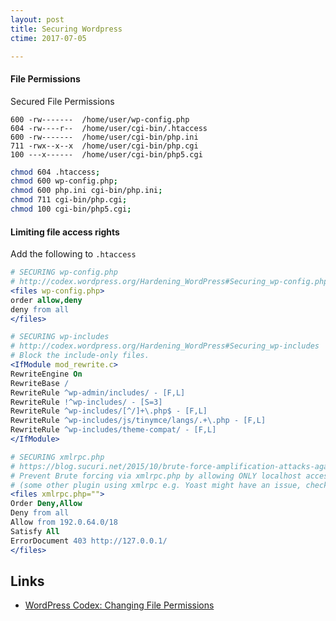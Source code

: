 ```yaml
---
layout: post
title: Securing Wordpress
ctime: 2017-07-05

---
```


####  File Permissions

Secured File Permissions

```
600 -rw-------  /home/user/wp-config.php
604 -rw----r--  /home/user/cgi-bin/.htaccess
600 -rw-------  /home/user/cgi-bin/php.ini
711 -rwx--x--x  /home/user/cgi-bin/php.cgi
100 ---x------  /home/user/cgi-bin/php5.cgi
```

```bash
chmod 604 .htaccess; 
chmod 600 wp-config.php;
chmod 600 php.ini cgi-bin/php.ini; 
chmod 711 cgi-bin/php.cgi;
chmod 100 cgi-bin/php5.cgi;

```

#### Limiting file access rights

Add the following to `.htaccess`

```apache
# SECURING wp-config.php
# http://codex.wordpress.org/Hardening_WordPress#Securing_wp-config.php
<files wp-config.php>
order allow,deny
deny from all
</files>

# SECURING wp-includes
# http://codex.wordpress.org/Hardening_WordPress#Securing_wp-includes
# Block the include-only files.
<IfModule mod_rewrite.c>
RewriteEngine On
RewriteBase /
RewriteRule ^wp-admin/includes/ - [F,L]
RewriteRule !^wp-includes/ - [S=3]
RewriteRule ^wp-includes/[^/]+\.php$ - [F,L]
RewriteRule ^wp-includes/js/tinymce/langs/.+\.php - [F,L]
RewriteRule ^wp-includes/theme-compat/ - [F,L]
</IfModule>

# SECURING xmlrpc.php
# https://blog.sucuri.net/2015/10/brute-force-amplification-attacks-against-wordpress-xmlrpc.html
# Prevent Brute forcing via xmlrpc.php by allowing ONLY localhost access xmlrpc.php 
# (some other plugin using xmlrpc e.g. Yoast might have an issue, check the log files, read up)
<files xmlrpc.php="">
Order Deny,Allow
Deny from all
Allow from 192.0.64.0/18
Satisfy All
ErrorDocument 403 http://127.0.0.1/
</files>
```


Links
---

- [WordPress Codex: Changing File Permissions](https://codex.wordpress.org/Changing_File_Permissions#.htaccess_permissions)